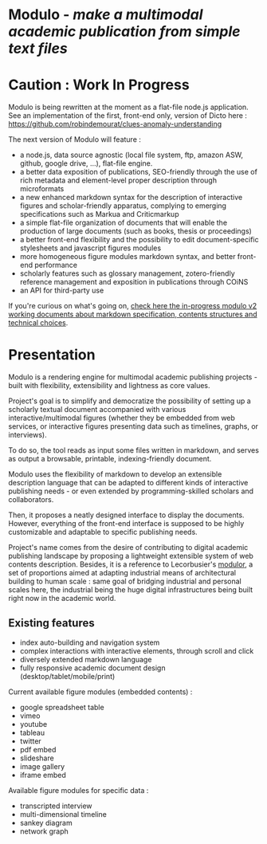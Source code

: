 Modulo - *make a multimodal academic publication from simple text files*
==========


# Caution : Work In Progress

Modulo is being rewritten at the moment as a flat-file node.js application.
See an implementation of the first, front-end only, version of Dicto here : https://github.com/robindemourat/clues-anomaly-understanding

The next version of Modulo will feature :

* a node.js, data source agnostic (local file system, ftp, amazon ASW, github, google drive, ...), flat-file engine. 
* a better data exposition of publications, SEO-friendly through the use of rich metadata and element-level proper description through microformats
* a new enhanced markdown syntax for the description of interactive figures and scholar-friendly apparatus, complying to emerging specifications such as Markua and Criticmarkup
* a simple flat-file organization of documents that will enable the production of large documents (such as books, thesis or proceedings)
* a better front-end flexibility and the possibility to edit document-specific stylesheets and javascript figures modules
* more homogeneous figure modules markdown syntax, and better front-end performance
* scholarly features such as glossary management, zotero-friendly reference management and exposition in publications through COiNS
* an API for third-party use


If you're curious on what's going on, [check here the in-progress modulo v2 working documents about markdown specification, contents structures and technical choices](https://github.com/robindemourat/modulo/tree/master/specification).


# Presentation

Modulo is a rendering engine for multimodal academic publishing projects - built with flexibility, extensibility and lightness as core values.

Project's goal is to simplify and democratize the possibility of setting up a scholarly textual document accompanied with various interactive/multimodal figures (whether they be embedded from web services, or interactive figures presenting data such as timelines, graphs, or interviews).

To do so, the tool reads as input some files written in markdown, and serves as output a browsable, printable, indexing-friendly document.

Modulo uses the flexibility of markdown to develop an extensible description language that can be adapted to different kinds of interactive publishing needs - or even extended by programming-skilled scholars and collaborators.

Then, it proposes a neatly designed interface to display the documents. However, everything of the front-end interface is supposed to be highly customizable and adaptable to specific publishing needs.

Project's name comes from the desire of contributing to digital academic publishing landscape by proposing a lightweight extensible system of web contents description. Besides, it is a reference to Lecorbusier's [modulor](https://en.wikipedia.org/wiki/Modulor), a set of proportions aimed at adapting industrial means of architectural building to human scale : same goal of bridging industrial and personal scales here, the industrial being the huge digital infrastructures being built right now in the academic world.

## Existing features

* index auto-building and navigation system
* complex interactions with interactive elements, through scroll and click
* diversely extended markdown language
* fully responsive academic document design (desktop/tablet/mobile/print)

Current available figure modules (embedded contents) :
* google spreadsheet table
* vimeo
* youtube
* tableau
* twitter
* pdf embed
* slideshare
* image gallery
* iframe embed

Available figure modules for specific data :
* transcripted interview
* multi-dimensional timeline
* sankey diagram
* network graph


